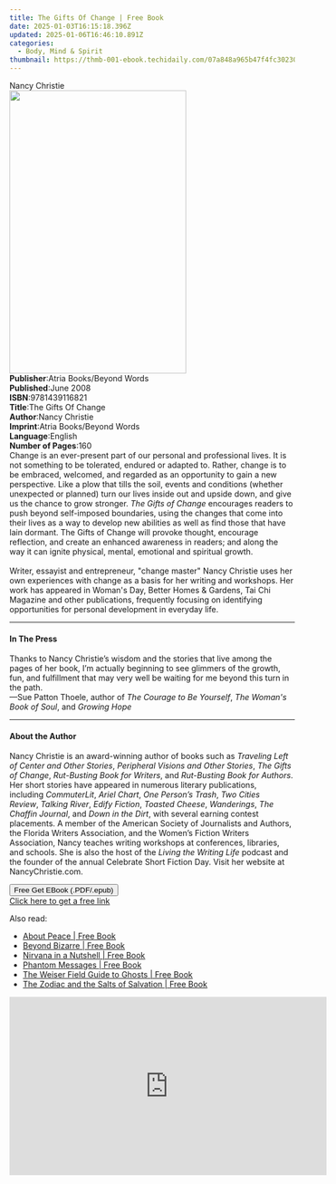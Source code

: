 ```yaml
---
title: The Gifts Of Change | Free Book
date: 2025-01-03T16:15:18.396Z
updated: 2025-01-06T16:46:10.891Z
categories:
  - Body, Mind & Spirit
thumbnail: https://thmb-001-ebook.techidaily.com/07a848a965b47f4fc30230da7b76892b742183a13f25f20d605bfe0cc186b6f4.jpg
---
```

<main id="book-container">
  <div class="flex flex-col">
    <div class="book-brief flex-1 py-6 px-4 sm:p-6 md:py-10 md:px-8">
      <!-- brief-->
      <div class="book-brief-main">Nancy Christie</div>
    </div>
    <div
      class="book-meta-info flex-1 grid gap-4 col-start-1 col-end-3 row-start-1 sm:mb-6 sm:grid-cols-4 lg:gap-6 lg:col-start-2 lg:row-end-6 lg:row-span-6 lg:mb-0"
    >
      <div
        class="book-meta-info-left place-content-center mt-4 p-4 text-sm leading-6 col-start-2 col-span-2 dark:text-slate-400"
      >
        <img
          class="w-full h-500 object-cover rounded-lg sm:h-255 sm:col-span-2 lg:col-span-full"
          src="https://img-001-ebook.techidaily.com/db2c5c8601262b1e4ce4a80146a4ab5f28efdad7ebef0860469b7234b48bdb3d.jpg"
          alt=""
          width="312"
          height="500"
        />
      </div>
      <div
        class="book-meta-info-right mt-2 col-start-1 row-start-2 col-span-3 self-center"
      >
        <!-- meta data  -->
        <div class="flex flex-col px-4 md:px-8">
          <div class="flex-1">
            <strong>Publisher</strong>:<span class="px-2"
              >Atria Books/Beyond Words</span
            >
          </div>
          <div class="flex-1">
            <strong>Published</strong>:<span class="px-2">June 2008</span>
          </div>
          <div class="flex-1">
            <strong>ISBN</strong>:<span class="px-2">9781439116821</span>
          </div>
          <div class="flex-1">
            <strong>Title</strong>:<span class="px-2">The Gifts Of Change</span>
          </div>
          <div class="flex-1">
            <strong>Author</strong>:<span class="px-2">Nancy Christie</span>
          </div>
          <div class="flex-1">
            <strong>Imprint</strong>:<span class="px-2"
              >Atria Books/Beyond Words</span
            >
          </div>
          <div class="flex-1">
            <strong>Language</strong>:<span class="px-2">English</span>
          </div>
          <div class="flex-1">
            <strong>Number of Pages</strong>:<span class="px-2">160</span>
          </div>
        </div>
      </div>
    </div>
    <div class="book-description flex-1 py-6 px-4 sm:p-6 md:py-10 md:px-8">
      <div class="book-description-main">
        <div accordion-content="" id="description">
          Change is an ever-present part of our personal and professional lives.
          It is not something to be tolerated, endured or adapted to. Rather,
          change is to be embraced, welcomed, and regarded as an opportunity to
          gain a new perspective. Like a plow that tills the soil, events and
          conditions (whether unexpected or planned) turn our lives inside out
          and upside down, and give us the chance to grow stronger.
          <i>The Gifts of Change</i> encourages readers to push beyond
          self-imposed boundaries, using the changes that come into their lives
          as a way to develop new abilities as well as find those that have lain
          dormant. The Gifts of Change will provoke thought, encourage
          reflection, and create an enhanced awareness in readers; and along the
          way it can ignite physical, mental, emotional and spiritual growth.<br /><br />Writer,
          essayist and entrepreneur, "change master" Nancy Christie uses her own
          experiences with change as a basis for her writing and workshops. Her
          work has appeared in Woman's Day, Better Homes &amp; Gardens, Tai Chi
          Magazine and other publications, frequently focusing on identifying
          opportunities for personal development in everyday life.
        </div>
        <div class="accordion-fader"></div>
      </div>
    </div>
    <div class="book-excerpts flex-1 py-6 px-4 sm:p-6 md:py-10 md:px-8">
      <!-- excerpts-->
      <div class="book-excerpts-main">
        <hr />
        <h4 class="placeholder placeholder-heading">
          <span>In The Press</span>
        </h4>
        <p>
          Thanks to Nancy Christie’s wisdom and the stories that live among the
          pages of her book, I’m actually beginning to see glimmers of the
          growth, fun, and fulfillment that may very well be waiting for me
          beyond this turn in the path.<br />
          —Sue Patton Thoele, author of <i>The Courage to Be Yourself</i>,
          <i>The Woman's Book of Soul</i>, and <i>Growing Hope</i>
        </p>
      </div>
    </div>
    <div class="book-about-author flex-1 py-6 px-4 sm:p-6 md:py-10 md:px-8">
      <!-- about author-->
      <div class="book-main-author-main">
        <hr />
        <h4 class="placeholder placeholder-heading">
          <span>About the Author</span>
        </h4>
        <p>
          Nancy Christie is an award-winning author of books such as&nbsp;<i
            >Traveling Left of Center and Other Stories</i
          >,&nbsp;<i>Peripheral Visions and Other Stories</i>,&nbsp;<i
            >The Gifts of Change</i
          >,&nbsp;<i>Rut-Busting Book for Writers</i>, and&nbsp;<i
            >Rut-Busting Book for Authors</i
          >. Her short stories have appeared in numerous literary publications,
          including&nbsp;<i>CommuterLit</i>,&nbsp;<i>Ariel Chart</i>,&nbsp;<i
            >One Person’s Trash</i
          >,&nbsp;<i>Two Cities Review</i>,&nbsp;<i>Talking River</i>,&nbsp;<i
            >Edify Fiction</i
          >,&nbsp;<i>Toasted Cheese</i>,&nbsp;<i>Wanderings</i>,&nbsp;<i
            >The Chaffin Journal</i
          >, and&nbsp;<i>Down in the Dirt</i>, with several earning contest
          placements. A member of the American Society of Journalists and
          Authors, the Florida Writers Association, and the Women’s Fiction
          Writers Association, Nancy teaches writing workshops at conferences,
          libraries, and schools. She is also the host of the&nbsp;<i
            >Living the Writing Life&nbsp;</i
          >podcast and the founder of the annual Celebrate Short Fiction Day.
          Visit her website at NancyChristie.com.
        </p>
      </div>
    </div>
    <div class="book-free-get flex-1 py-6 px-4 sm:p-6 md:py-10 md:px-8">
      <button
        id="btn-free-get"
        class="bg-blue-500 hover:bg-blue-700 text-white font-bold py-2 px-4 rounded"
      >
        Free Get EBook (.PDF/.epub)
      </button>
      <div id="countdown-display" class="px-2 text-lg mt-2"></div>
      <a
        id="free-link"
        class="hidden bg-blue-500 hover:bg-blue-700 text-white font-bold py-2 px-4 rounded"
        href="https://www.ebooks.com/en-us/book/492753/the-gifts-of-change/nancy-christie/"
        target="_blank"
        >Click here to get a free link</a
      >
    </div>
    <script>
      let countdownTime = 0;
      let countdownInterval = null;
      document
        .getElementById('btn-free-get')
        .addEventListener('click', startCountdown);
      function startCountdown() {
        countdownTime = new Date().getTime() + 60000 * 3;
        countdownInterval = setInterval(updateCountdown, 1000);
        document.getElementById('btn-free-get').disabled = true;
        document
          .getElementById('btn-free-get')
          .classList.add('bg-gray-500', 'cursor-not-allowed');
      }
      function updateCountdown() {
        let currentTime = new Date().getTime();
        let timeLeft = countdownTime - currentTime;
        let secondsLeft = Math.floor(timeLeft / 1000);
        document.getElementById('countdown-display').innerHTML =
          `Remaining time: ${secondsLeft} seconds.`;
        if (secondsLeft <= 0) {
          clearInterval(countdownInterval);
          document.getElementById('btn-free-get').classList.add('hidden');
          document.getElementById('free-link').classList.remove('hidden');
          document.getElementById('countdown-display').innerHTML = '';
        }
      }
    </script>
  </div>
</main>

<ins class="adsbygoogle"
      style="display:block"
      data-ad-client="ca-pub-7571918770474297"
      data-ad-slot="8358498916"
      data-ad-format="auto"
      data-full-width-responsive="true"></ins>
    

<span class="atpl-alsoreadstyle">Also read:</span>
<div><ul>
<li><a href="https://novels-ebooks.techidaily.com/210002081-9781609252168-about-peace/"><u>About Peace | Free Book</u></a></li>
<li><a href="https://novels-ebooks.techidaily.com/210002084-9781609252731-beyond-bizarre/"><u>Beyond Bizarre | Free Book</u></a></li>
<li><a href="https://novels-ebooks.techidaily.com/210002088-9781609252212-nirvana-in-a-nutshell/"><u>Nirvana in a Nutshell | Free Book</u></a></li>
<li><a href="https://novels-ebooks.techidaily.com/210002086-9781633411067-phantom-messages/"><u>Phantom Messages | Free Book</u></a></li>
<li><a href="https://novels-ebooks.techidaily.com/210002094-9781609250843-the-weiser-field-guide-to-ghosts/"><u>The Weiser Field Guide to Ghosts | Free Book</u></a></li>
<li><a href="https://novels-ebooks.techidaily.com/210002091-9781609257910-the-zodiac-and-the-salts-of-salvation/"><u>The Zodiac and the Salts of Salvation | Free Book</u></a></li>
</ul></div>

<!-- affiliate ads begin -->
<iframe width="560" height="315" src="https://www.youtube.com/embed/Nyp7-xVwqHA?si=XCuZbpKLFIdrGQQh" title="YouTube video player" frameborder="0" allow="accelerometer; autoplay; clipboard-write; encrypted-media; gyroscope; picture-in-picture; web-share" referrerpolicy="strict-origin-when-cross-origin" allowfullscreen></iframe>
<!-- affiliate ads end -->


